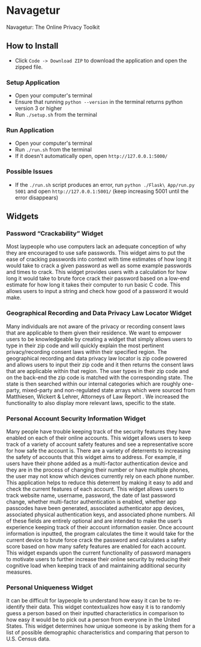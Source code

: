 # Navagetur
Navagetur: The Online Privacy Toolkit

## How to Install

- Click `Code -> Download ZIP` to download the application and open the zipped file.

### Setup Application

- Open your computer's terminal
- Ensure that running `python --version` in the terminal returns python version 3 or higher
- Run `./setup.sh` from the terminal

### Run Application

- Open your computer's terminal
- Run `./run.sh` from the terminal
- If it doesn't automatically open, open `http://127.0.0.1:5000/`

### Possible Issues

- If the `./run.sh` script produces an error, run `python ./Flask\ App/run.py 5001` and open `http://127.0.0.1:5001/` (keep increasing 5001 until the error disappears)

## Widgets

### Password “Crackability” Widget

Most laypeople who use computers lack an adequate conception of why they are encouraged to use safe passwords. This widget aims to put the ease of cracking passwords into context with time estimates of how long it would take to crack a given password as well as some example passwords and times to crack. This widget provides users with a calculation for how long it would take to brute force crack their password based on a low-end estimate for how long it takes their computer to run basic C code. This allows users to input a string and check how good of a password it would make.

### Geographical Recording and Data Privacy Law Locator Widget

Many individuals are not aware of the privacy or recording consent laws that are applicable to them given their residence. We want to empower users to be knowledgeable by creating a widget that simply allows users to type in their zip code and will quickly explain the most pertinent privacy/recording consent laws within their specified region. The geographical recording and data privacy law locator is zip code powered and allows users to input their zip code and it then returns the consent laws that are applicable within that region. The user types in their zip code and on the back-end the zip code is matched with the corresponding state. The state is then searched within our internal categories which are roughly one-party, mixed-party and non-regulated state arrays which were sourced from Matthiesen, Wickert & Lehrer, Attorneys of Law Report . We increased the functionality to also display more relevant laws, specific to the state.
 
### Personal Account Security Information Widget

Many people have trouble keeping track of the security features they have enabled on each of their online accounts. This widget allows users to keep track of a variety of account safety features and see a representative score for how safe the account is. There are a variety of deterrents to increasing the safety of accounts that this widget aims to address. For example, if users have their phone added as a multi-factor authentication device and they are in the process of changing their number or have multiple phones, the user may not know which devices currently rely on each phone number. This application helps to reduce this deterrent by making it easy to add and check the current features of each account. This widget allows users to track website name, username, password, the date of last password change, whether multi-factor authentication is enabled, whether app passcodes have been generated, associated authenticator app devices, associated physical authentication keys, and associated phone numbers. All of these fields are entirely optional and are intended to make the user’s experience keeping track of their account information easier. Once account information is inputted, the program calculates the time it would take for the current device to brute force crack the password and calculates a safety score based on how many safety features are enabled for each account. This widget expands upon the current functionality of password managers to motivate users to further increase their online security by reducing their cognitive load when keeping track of and maintaining additional security measures.

### Personal Uniqueness Widget

It can be difficult for laypeople to understand how easy it can be to re-identify their data. This widget contextualizes how easy it is to randomly guess a person based on their inputted characteristics in comparison to how easy it would be to pick out a person from everyone in the United States. This widget determines how unique someone is by asking them for a list of possible demographic characteristics and comparing that person to U.S. Census data. 

###

##

